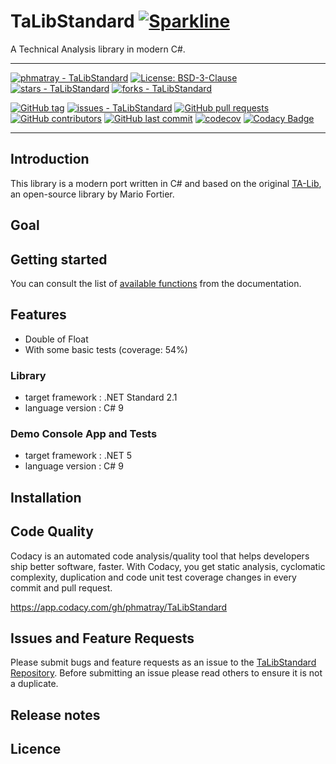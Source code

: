 # TaLibStandard  [![Sparkline](https://stars.medv.io/phmatray/TaLibStandard.svg)](https://stars.medv.io/phmatray/TaLibStandard)

A Technical Analysis library in modern C#.

---

[![phmatray - TaLibStandard](https://img.shields.io/static/v1?label=phmatray&message=TaLibStandard&color=blue&logo=github)](https://github.com/phmatray/TaLibStandard "Go to GitHub repo")
[![License: BSD-3-Clause](https://img.shields.io/badge/License-BSD--3--Clause-blue.svg)](https://opensource.org/licenses/BSD-3-Clause)
[![stars - TaLibStandard](https://img.shields.io/github/stars/phmatray/TaLibStandard?style=social)](https://github.com/phmatray/TaLibStandard)
[![forks - TaLibStandard](https://img.shields.io/github/forks/phmatray/TaLibStandard?style=social)](https://github.com/phmatray/TaLibStandard)

[![GitHub tag](https://img.shields.io/github/tag/phmatray/TaLibStandard?include_prereleases=&sort=semver&color=blue)](https://github.com/phmatray/TaLibStandard/releases/)
[![issues - TaLibStandard](https://img.shields.io/github/issues/phmatray/TaLibStandard)](https://github.com/phmatray/TaLibStandard/issues)
[![GitHub pull requests](https://img.shields.io/github/issues-pr/phmatray/TaLibStandard)](https://github.com/phmatray/TaLibStandard/pulls)
[![GitHub contributors](https://img.shields.io/github/contributors/phmatray/TaLibStandard)](https://github.com/phmatray/TaLibStandard/graphs/contributors)
[![GitHub last commit](https://img.shields.io/github/last-commit/phmatray/TaLibStandard)](https://github.com/phmatray/TaLibStandard/commits/master)
[![codecov](https://codecov.io/gh/phmatray/TaLibStandard/branch/main/graph/badge.svg?token=041C4QKW6O)](https://codecov.io/gh/phmatray/TaLibStandard)
[![Codacy Badge](https://app.codacy.com/project/badge/Grade/84e2475f22a04bc1bed551f081029e82)](https://www.codacy.com/gh/phmatray/TaLibStandard/dashboard?utm_source=github.com&amp;utm_medium=referral&amp;utm_content=phmatray/TaLibStandard&amp;utm_campaign=Badge_Grade)

---

## Introduction

This library is a modern port written in C# and based on the original [TA-Lib](https://ta-lib.org), an open-source library by Mario Fortier.

## Goal

## Getting started

You can consult the list of [available functions](./docs/functions.md) from the documentation.

## Features

  * Double of Float
  * With some basic tests (coverage: 54%)

### Library

  * target framework : .NET Standard 2.1
  * language version : C# 9

### Demo Console App and Tests

  * target framework : .NET 5
  * language version : C# 9

## Installation

## Code Quality

Codacy is an automated code analysis/quality tool that helps developers ship better software, faster. With Codacy, you get static analysis, cyclomatic complexity, duplication and code unit test coverage changes in every commit and pull request.

https://app.codacy.com/gh/phmatray/TaLibStandard

## Issues and Feature Requests

Please submit bugs and feature requests as an issue to the [TaLibStandard Repository](https://github.com/phmatray/TaLibStandard/issues).
Before submitting an issue please read others to ensure it is not a duplicate.

## Release notes

## Licence
